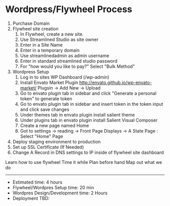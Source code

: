 # Wordpress/Flywheel Process

1. Purchase Domain
2. Flywheel site creation
    1. In Flywheel, create a new site.
    2. Use Streamlined Studio as site owner
    3. Enter in a Site Name
    4. Enter in a temporary domain
    5. Use streamlinedadmin as admin username
    6. Enter in standard streamlined studio password
    7. For "how would you like to pay?" Select "Bulk Method"
3. Wordpress Setup
    1. Log in to sites WP Dashboard (/wp-admin)
    2. Install Envato Market Plugin http://envato.github.io/wp-envato-market/ Plugsin -> Add New -> Upload
    3. Go to envato plugin tab in sidebar and click "Generate a personal token" to generate token
    4. Go to envato plugin tab in sidebar and insert token in the token input and click save changes
    5. Under themes tab in envato plugin install salient theme
    6. Under plugins tab in envato plugin install Salient Visual Composer
    7. Create a new page named Home
    8. Got to settings -> reading -> Front Page Displays -> A State Page : Select "Home" Page
4. Deploy staging environment to production
5. Set up SSL Certificate (If Needed)
6. Change A Record in DNS settings to IP inside of flywheel site dashboard

Learn how to use flywheel
Time it while 
Plan before hand 
Map out what we do 

---------------------

- Estimated time: 4 hours
- Flywheel/Wordpres Setup time: 20 min
- Wordpres Design/Development time: 2 Hours
- Deployment TBD:
